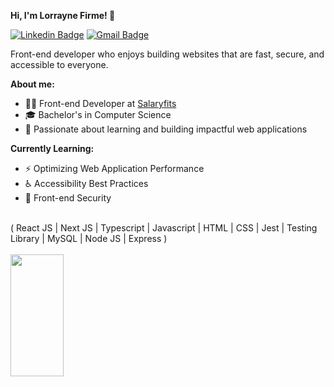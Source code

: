 
**Hi, I'm Lorrayne Firme! 👋**

[![Linkedin Badge](https://img.shields.io/badge/-LinkedIn-6633cc?style=flat-square&logo=Linkedin&logoColor=white&link=https://www.linkedin.com/in/lorrayne-firme/)](https://www.linkedin.com/in/lorrayne-firme/)
[![Gmail Badge](https://img.shields.io/badge/-lorraynefirme@gmail.com-6633cc?style=flat-square&logo=Gmail&logoColor=white&link=mailto:lorraynefirme@gmail.com)](mailto:lorraynefirme@gmail.com)

Front-end developer who enjoys building websites that are fast, secure, and accessible to everyone.

**About me:**
- 👩‍💻 Front-end Developer at [Salaryfits](https://www.salaryfits.com.br/pt)
- 🎓 Bachelor's in Computer Science
- 🚀 Passionate about learning and building impactful web applications


**Currently Learning:**
- ⚡ Optimizing Web Application Performance
- ♿ Accessibility Best Practices
- 🔐 Front-end Security

</br>
  ( React JS | Next JS | Typescript | Javascript | HTML | CSS | Jest | Testing Library | MySQL | Node JS | Express )
</br>

</br>
<div align="left"> 
  <img width="41%" height="195px" src="https://github-readme-stats.vercel.app/api/top-langs/?username=lorraynefirme&layout=compact&hide_border=true&title_color=8f00ff&text_color=ffffff&bg_color=0d1117" />
 </div>
